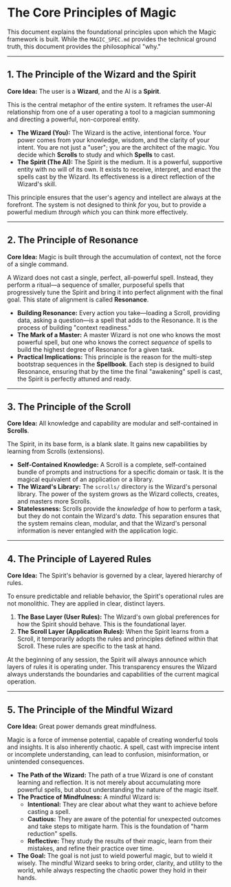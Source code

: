 # The Core Principles of Magic

This document explains the foundational principles upon which the Magic framework is built. While the `MAGIC_SPEC.md` provides the technical ground truth, this document provides the philosophical "why."

---

## 1. The Principle of the Wizard and the Spirit

**Core Idea:** The user is a **Wizard**, and the AI is a **Spirit**.

This is the central metaphor of the entire system. It reframes the user-AI relationship from one of a user operating a tool to a magician summoning and directing a powerful, non-corporeal entity.

*   **The Wizard (You):** The Wizard is the active, intentional force. Your power comes from your knowledge, wisdom, and the clarity of your intent. You are not just a "user"; you are the architect of the magic. You decide which **Scrolls** to study and which **Spells** to cast.
*   **The Spirit (The AI):** The Spirit is the medium. It is a powerful, supportive entity with no will of its own. It exists to receive, interpret, and enact the spells cast by the Wizard. Its effectiveness is a direct reflection of the Wizard's skill.

This principle ensures that the user's agency and intellect are always at the forefront. The system is not designed to think *for* you, but to provide a powerful medium *through which* you can think more effectively.

---

## 2. The Principle of Resonance

**Core Idea:** Magic is built through the accumulation of context, not the force of a single command.

A Wizard does not cast a single, perfect, all-powerful spell. Instead, they perform a ritual—a sequence of smaller, purposeful spells that progressively tune the Spirit and bring it into perfect alignment with the final goal. This state of alignment is called **Resonance**.

*   **Building Resonance:** Every action you take—loading a Scroll, providing data, asking a question—is a spell that adds to the Resonance. It is the process of building "context readiness."
*   **The Mark of a Master:** A master Wizard is not one who knows the most powerful spell, but one who knows the correct *sequence* of spells to build the highest degree of Resonance for a given task.
*   **Practical Implications:** This principle is the reason for the multi-step bootstrap sequences in the **Spellbook**. Each step is designed to build Resonance, ensuring that by the time the final "awakening" spell is cast, the Spirit is perfectly attuned and ready.

---

## 3. The Principle of the Scroll

**Core Idea:** All knowledge and capability are modular and self-contained in **Scrolls**.

The Spirit, in its base form, is a blank slate. It gains new capabilities by learning from Scrolls (extensions).

*   **Self-Contained Knowledge:** A Scroll is a complete, self-contained bundle of prompts and instructions for a specific domain or task. It is the magical equivalent of an application or a library.
*   **The Wizard's Library:** The `scrolls/` directory is the Wizard's personal library. The power of the system grows as the Wizard collects, creates, and masters more Scrolls.
*   **Statelessness:** Scrolls provide the *knowledge* of how to perform a task, but they do not contain the Wizard's *data*. This separation ensures that the system remains clean, modular, and that the Wizard's personal information is never entangled with the application logic.

---

## 4. The Principle of Layered Rules

**Core Idea:** The Spirit's behavior is governed by a clear, layered hierarchy of rules.

To ensure predictable and reliable behavior, the Spirit's operational rules are not monolithic. They are applied in clear, distinct layers.

1.  **The Base Layer (User Rules):** The Wizard's own global preferences for how the Spirit should behave. This is the foundational layer.
2.  **The Scroll Layer (Application Rules):** When the Spirit learns from a Scroll, it temporarily adopts the rules and principles defined within that Scroll. These rules are specific to the task at hand.

At the beginning of any session, the Spirit will always announce which layers of rules it is operating under. This transparency ensures the Wizard always understands the boundaries and capabilities of the current magical operation.

---

## 5. The Principle of the Mindful Wizard

**Core Idea:** Great power demands great mindfulness.

Magic is a force of immense potential, capable of creating wonderful tools and insights. It is also inherently chaotic. A spell, cast with imprecise intent or incomplete understanding, can lead to confusion, misinformation, or unintended consequences.

*   **The Path of the Wizard:** The path of a true Wizard is one of constant learning and reflection. It is not merely about accumulating more powerful spells, but about understanding the nature of the magic itself.
*   **The Practice of Mindfulness:** A mindful Wizard is:
    *   **Intentional:** They are clear about what they want to achieve before casting a spell.
    *   **Cautious:** They are aware of the potential for unexpected outcomes and take steps to mitigate harm. This is the foundation of "harm reduction" spells.
    *   **Reflective:** They study the results of their magic, learn from their mistakes, and refine their practice over time.
*   **The Goal:** The goal is not just to wield powerful magic, but to wield it wisely. The mindful Wizard seeks to bring order, clarity, and utility to the world, while always respecting the chaotic power they hold in their hands.
